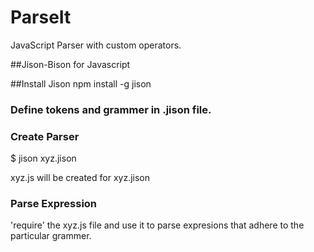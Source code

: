 # ParseIt
JavaScript Parser with custom operators.

##Jison-Bison for Javascript

##Install Jison
npm install -g jison

### Define tokens and grammer in .jison file.

### Create Parser

$ jison xyz.jison

xyz.js will be created for xyz.jison

### Parse Expression

'require' the xyz.js file and use it to parse expresions that adhere to the particular grammer.




